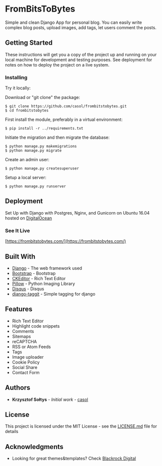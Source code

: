 # FromBitsToBytes

Simple and clean Django App for personal blog. You can easily write complex blog posts, upload images, add tags, let users comment the posts.

## Getting Started

These instructions will get you a copy of the project up and running on your local machine for development and testing purposes. See deployment for notes on how to deploy the project on a live system.

### Installing

Try it locally:

Download or "git clone" the package:
```
$ git clone https://github.com/casol/frombitstobytes.git
$ cd frombitstobytes
```
First install the module, preferably in a virtual environment:
```
$ pip install -r ../requirements.txt
```
Initiate the migration and then migrate the database:
```
$ python manage.py makemigrations
$ python manage.py migrate
```
Create an admin user:
```
$ python manage.py createsuperuser
```
Setup a local server:
```
$ python manage.py runserver
```

## Deployment

Set Up with Django with Postgres, Nginx, and Gunicorn on Ubuntu 16.04 hosted on [DigitalOcean](https://m.do.co/c/750db310081f)

### See It Live

[https://frombitstobytes.com/](https://frombitstobytes.com/)

## Built With

* [Django](http://www.dropwizard.io/1.0.2/docs/) - The web framework used
* [Bootstrap](https://getbootstrap.com/) - Bootstrap
* [CKEditor](https://maven.apache.org/) - Rich Text Editor
* [Pillow](https://pillow.readthedocs.io/en/4.3.x/) - Python Imaging Library
* [Disqus](https://django-disqus.readthedocs.io/en/latest/) - Disqus
* [django-taggit](https://github.com/alex/django-taggit) - Simple tagging for django

## Features

* Rich Text Editor
* Highlight code snippets
* Comments
* Sitemaps
* reCAPTCHA
* RSS or Atom Feeds
* Tags
* Image uploader
* Cookie Policy
* Social Share
* Contact Form

## Authors

* **Krzysztof Sołtys** - *Initial work* - [casol](https://github.com/casol)

## License

This project is licensed under the MIT License - see the [LICENSE.md](https://github.com/casol/frombitstobytes/blob/master/LICENSE.md) file for details

## Acknowledgments

* Looking for great themes&templates? Check [Blackrock Digital](https://github.com/BlackrockDigital)
